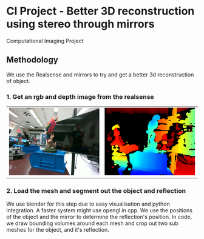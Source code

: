 # CI Project - Better 3D reconstruction using stereo through mirrors

Computational Imaging Project

## Methodology

We use the Realsense and mirrors to try and get a better 3d reconstruction of object.

### 1. Get an rgb and depth image from the realsense
<div style="width: 100%; text-align: center;">
  <table style="margin: auto;">
    <tr>
      <td><img src="media/parrot_test_5_Color.png" alt="RGB Image" width="500"/></td>
      <td><img src="media/parrot_test_5_D_Depth.png" alt="Depth Image" width="500"/></td>
    </tr>
  </table>
</div>


### 2. Load the mesh and segment out the object and reflection
We use blender for this step due to easy visualisation and python integration. A faster system might use opengl in cpp. We use the positions of the object and the mirror to determine the reflection's position. In code, we draw bounding volumes around each mesh and crop out two sub meshes for the object, and it's reflection.